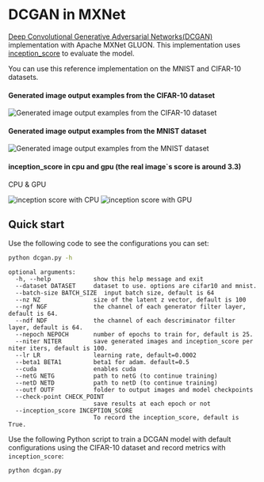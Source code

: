 # DCGAN in MXNet

[Deep Convolutional Generative Adversarial Networks(DCGAN)](https://arxiv.org/abs/1511.06434) implementation with Apache MXNet GLUON.
This implementation uses [inception_score](https://github.com/openai/improved-gan) to evaluate the model.

You can use this reference implementation on the MNIST and CIFAR-10 datasets.


#### Generated image output examples from the CIFAR-10 dataset
![Generated image output examples from the CIFAR-10 dataset](https://github.com/pengxin99/incubator-mxnet/blob/dcgan-inception_score/example/gluon/DCGAN/pic/fake_img_iter_13900.png)

#### Generated image output examples from the MNIST dataset
![Generated image output examples from the MNIST dataset](https://github.com/pengxin99/incubator-mxnet/blob/dcgan-inception_score/example/gluon/DCGAN/pic/fake_img_iter_21700.png)

#### inception_score in cpu and gpu (the real image`s score is around 3.3)
CPU & GPU

![inception score with CPU](https://github.com/pengxin99/incubator-mxnet/blob/dcgan-inception_score/example/gluon/DCGAN/pic/inception_score_cifar10_cpu.png)
![inception score with GPU](https://github.com/pengxin99/incubator-mxnet/blob/dcgan-inception_score/example/gluon/DCGAN/pic/inception_score_cifar10.png)

## Quick start
Use the following code to see the configurations you can set:
```bash
python dcgan.py -h
```
    

    optional arguments:
      -h, --help            show this help message and exit
      --dataset DATASET     dataset to use. options are cifar10 and mnist.
      --batch-size BATCH_SIZE  input batch size, default is 64
      --nz NZ               size of the latent z vector, default is 100
      --ngf NGF             the channel of each generator filter layer, default is 64.
      --ndf NDF             the channel of each descriminator filter layer, default is 64.
      --nepoch NEPOCH       number of epochs to train for, default is 25.
      --niter NITER         save generated images and inception_score per niter iters, default is 100.
      --lr LR               learning rate, default=0.0002
      --beta1 BETA1         beta1 for adam. default=0.5
      --cuda                enables cuda
      --netG NETG           path to netG (to continue training)
      --netD NETD           path to netD (to continue training)
      --outf OUTF           folder to output images and model checkpoints
      --check-point CHECK_POINT
                            save results at each epoch or not
      --inception_score INCEPTION_SCORE
                            To record the inception_score, default is True.


Use the following Python script to train a DCGAN model with default configurations using the CIFAR-10 dataset and record metrics with `inception_score`:
```bash
python dcgan.py
```

